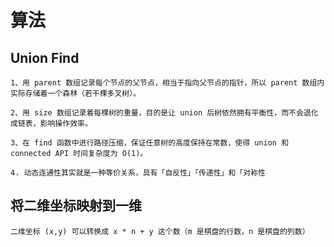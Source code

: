 # 算法

## Union Find

    1、用 parent 数组记录每个节点的父节点，相当于指向父节点的指针，所以 parent 数组内实际存储着一个森林（若干棵多叉树）。

    2、用 size 数组记录着每棵树的重量，目的是让 union 后树依然拥有平衡性，而不会退化成链表，影响操作效率。

    3、在 find 函数中进行路径压缩，保证任意树的高度保持在常数，使得 union 和 connected API 时间复杂度为 O(1)。

    4. 动态连通性其实就是一种等价关系，具有「自反性」「传递性」和「对称性

## 将二维坐标映射到一维

    二维坐标 (x,y) 可以转换成 x * n + y 这个数（m 是棋盘的行数，n 是棋盘的列数）